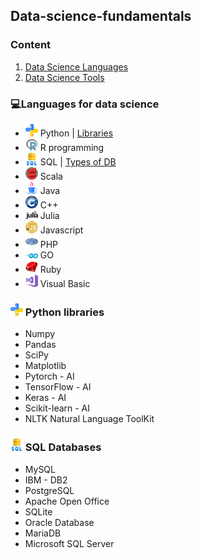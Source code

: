 ## Data-science-fundamentals
### Content
1. [Data Science Languages](#languages-for-data-science)
2. [Data Science Tools]()



### 💻Languages for data science
- <img src="https://github.com/Derrick-Tan-D-WEBDEV/Data-science-fundamentals/blob/main/img/python.png" width="20"/> Python | [Libraries](#-python-libraries)
- <img src="https://github.com/Derrick-Tan-D-WEBDEV/Data-science-fundamentals/blob/main/img/r.png" width="20"/> R programming
- <img src="https://github.com/Derrick-Tan-D-WEBDEV/Data-science-fundamentals/blob/main/img/sql.png" width="20"/> SQL | [Types of DB](#-sql-databases)
- <img src="https://github.com/Derrick-Tan-D-WEBDEV/Data-science-fundamentals/blob/main/img/scala.png" width="20"/> Scala
- <img src="https://github.com/Derrick-Tan-D-WEBDEV/Data-science-fundamentals/blob/main/img/java.png" width="20"/> Java
- <img src="https://github.com/Derrick-Tan-D-WEBDEV/Data-science-fundamentals/blob/main/img/c++.png" width="20"/> C++
- <img src="https://github.com/Derrick-Tan-D-WEBDEV/Data-science-fundamentals/blob/main/img/julia.png" width="20"/> Julia
- <img src="https://github.com/Derrick-Tan-D-WEBDEV/Data-science-fundamentals/blob/main/img/javascript.png" width="20"/> Javascript
- <img src="https://github.com/Derrick-Tan-D-WEBDEV/Data-science-fundamentals/blob/main/img/php.png" width="20"/> PHP
- <img src="https://github.com/Derrick-Tan-D-WEBDEV/Data-science-fundamentals/blob/main/img/go.png" width="20"/> GO
- <img src="https://github.com/Derrick-Tan-D-WEBDEV/Data-science-fundamentals/blob/main/img/ruby.png" width="20"/> Ruby
- <img src="https://github.com/Derrick-Tan-D-WEBDEV/Data-science-fundamentals/blob/main/img/vb.png" width="20"/> Visual Basic

### <img src="https://github.com/Derrick-Tan-D-WEBDEV/Data-science-fundamentals/blob/main/img/python.png" width="20"/></li> Python libraries
<ul name="python-intro">
  <li>Numpy</li>
  <li>Pandas</li>
  <li>SciPy</li>
  <li>Matplotlib</li>
  <li>Pytorch - AI</li>
  <li>TensorFlow - AI</li>
  <li>Keras - AI</li>
  <li>Scikit-learn - AI</li>
  <li>NLTK Natural Language ToolKit</li>
</ul>

### <img src="https://github.com/Derrick-Tan-D-WEBDEV/Data-science-fundamentals/blob/main/img/sql.png" width="20"/></li> SQL Databases
<ul>
  <li>MySQL</li>
  <li>IBM - DB2</li>
  <li>PostgreSQL</li>
  <li>Apache Open Office</li>
  <li>SQLite</li>
  <li>Oracle Database</li>
  <li>MariaDB</li>
  <li>Microsoft SQL Server</li>
</ul>
